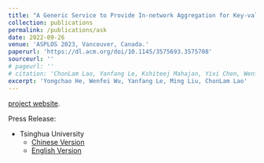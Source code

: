 ```yaml
---
title: "A Generic Service to Provide In-network Aggregation for Key-value Streams"
collection: publications
permalink: /publications/ask
date: 2022-09-26
venue: 'ASPLOS 2023, Vancouver, Canada.'
paperurl: 'https://dl.acm.org/doi/10.1145/3575693.3575708'
sourceurl: ''
# pageurl: ''
# citation: 'ChonLam Lao, Yanfang Le, Kshiteej Mahajan, Yixi Chen, Wenfei Wu, Aditya Akella, Michael Swift'
excerpt: 'Yongchao He, Wenfei Wu, Yanfang Le, Ming Liu, ChonLam Lao'
---
```


[project website](https://in-atp.github.io/).
<!-- This paper is about the number 1. The number 2 is left for future work. -->

Press Release:
- Tsinghua University
  - [Chinese Version](https://www.tsinghua.edu.cn/info/1181/82677.htm)
  - [English Version](https://www.tsinghua.edu.cn/en/info/1245/10185.htm)
<!-- [Download paper here](http://academicpages.github.io/files/paper1.pdf) -->

<!-- Recommended citation: Your Name, You. (2009). "Paper Title Number 1." <i>Journal 1</i>. 1(1). -->